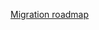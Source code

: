 [Migration roadmap](https://app.mural.co/t/innovationboards1199/m/innovationboards1199/1675954753014/79396e68d47bc0b54e91869ec8afc2ed241771f8?sender=u258844ddcb06996a24bf4390)
